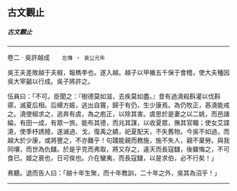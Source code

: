 

## 古文觀止

##### 古文觀止

* * *

卷二 ‧ 吳許越成　　`左傳 ‧ 哀公元年`

吳王夫差敗越于夫椒，報檇李也。遂入越。越子以甲楯五千保于會稽，使大夫種因吳大宰嚭以行成。吳子將許之。

伍員曰：「不可。臣聞之：『樹德莫如滋，去疾莫如盡。』昔有過澆殺斟灌以伐斟鄩，滅夏后相。后緡方娠，逃出自竇，歸于有仍，生少康焉。為仍牧正，惎澆能戒之。澆使椒求之，逃奔有虞，為之庖正，以除其害。虞思於是妻之以二姚，而邑諸綸，有田一成，有眾一旅。能布其德，而兆其謀，以收夏眾，撫其官職；使女艾諜澆，使季杼誘豷，遂滅過、戈，復禹之績，祀夏配天，不失舊物。今吳不如過，而越大於少康，或將豐之，不亦難乎！句踐能親而務施，施不失人，親不棄勞。與我同壤，而世為仇讎。於是乎克而弗取，將又存之，違天而長寇讎，後雖悔之，不可食已。姬之衰也，日可俟也。介在蠻夷，而長寇讎，以是求伯，必不行矣！」

弗聽。退而告人曰：「越十年生聚，而十年教訓，二十年之外，吳其為沼乎！」

* * *

